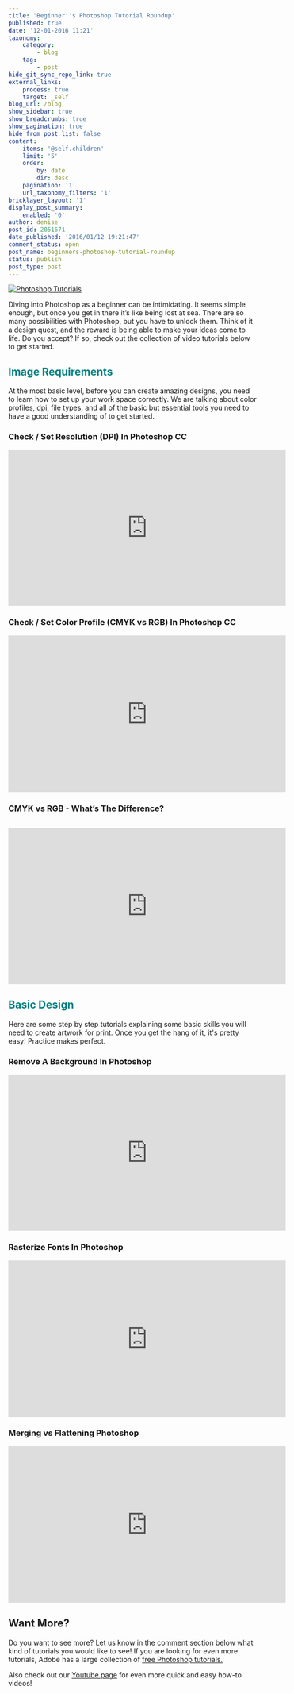 ```yaml
---
title: 'Beginner''s Photoshop Tutorial Roundup'
published: true
date: '12-01-2016 11:21'
taxonomy:
    category:
        - blog
    tag:
        - post
hide_git_sync_repo_link: true
external_links:
    process: true
    target: _self
blog_url: /blog
show_sidebar: true
show_breadcrumbs: true
show_pagination: true
hide_from_post_list: false
content:
    items: '@self.children'
    limit: '5'
    order:
        by: date
        dir: desc
    pagination: '1'
    url_taxonomy_filters: '1'
bricklayer_layout: '1'
display_post_summary:
    enabled: '0'
author: denise
post_id: 2051671
date_published: '2016/01/12 19:21:47'
comment_status: open
post_name: beginners-photoshop-tutorial-roundup
status: publish
post_type: post
---
```


[![Photoshop Tutorials](https://printaura.com/wp-content/uploads/2016/01/PS-tutorial-Round-up-banner.jpg)](https://blog.printaura.com/blog/art-resources/beginners-photoshop-tutorial-roundup)

Diving into Photoshop as a beginner can be intimidating. It seems simple enough, but once you get in there it’s like being lost at sea. There are so many possibilities with Photoshop, but you have to unlock them. Think of it a design quest, and the reward is being able to make your ideas come to life. Do you accept? If so, check out the collection of video tutorials below to get started.
<h2><span style="color: #008080;">Image Requirements</span></h2>
At the most basic level, before you can create amazing designs, you need to learn how to set up your work space correctly. We are talking about color profiles, dpi, file types, and all of the basic but essential tools you need to have a good understanding of to get started.
<h3>Check / Set Resolution (DPI) In Photoshop CC</h3>
<iframe src="https://www.youtube.com/embed/agDvI87KTJQ" width="560" height="315" frameborder="0" allowfullscreen="allowfullscreen"></iframe>
<h3>Check / Set Color Profile (CMYK vs RGB) In Photoshop CC</h3>
<iframe src="https://www.youtube.com/embed/UUEMU4wFOfY" width="560" height="315" frameborder="0" allowfullscreen="allowfullscreen"></iframe>
<h3>CMYK vs RGB - What’s The Difference?</h3>
<h2><iframe src="https://www.youtube.com/embed/qyOkoVUPB9g" width="560" height="315" frameborder="0" allowfullscreen="allowfullscreen"></iframe></h2>
<h2><span style="color: #008080;">Basic Design</span></h2>
Here are some step by step tutorials explaining some basic skills you will need to create artwork for print. Once you get the hang of it, it's pretty easy! Practice makes perfect.
<h3>Remove A Background In Photoshop</h3>
<iframe src="https://www.youtube.com/embed/AHrpf0TL4xc" width="560" height="315" frameborder="0" allowfullscreen="allowfullscreen"></iframe>
<h3>Rasterize Fonts In Photoshop</h3>
<iframe src="https://www.youtube.com/embed/D-CgfpdFLc8" width="560" height="315" frameborder="0" allowfullscreen="allowfullscreen"></iframe>
<h3>Merging vs Flattening Photoshop</h3>
<iframe src="https://www.youtube.com/embed/yVlOL8fKvk0" width="560" height="315" frameborder="0" allowfullscreen="allowfullscreen"></iframe>
<h2>Want More?</h2>
Do you want to see more? Let us know in the comment section below what kind of tutorials you would like to see! If you are looking for even more tutorials, Adobe has a large collection of <a href="https://helpx.adobe.com/photoshop/tutorials.html" target="_blank">free Photoshop tutorials.</a>

Also check out our <a href="https://www.youtube.com/user/printaura" target="_blank">Youtube page</a> for even more quick and easy how-to videos!